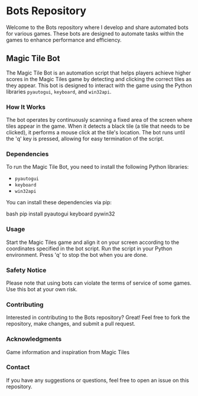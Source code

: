 # Bots Repository

Welcome to the Bots repository where I develop and share automated bots for various games. These bots are designed to automate tasks within the games to enhance performance and efficiency.

## Magic Tile Bot

The Magic Tile Bot is an automation script that helps players achieve higher scores in the Magic Tiles game by detecting and clicking the correct tiles as they appear. 
This bot is designed to interact with the game using the Python libraries `pyautogui`, `keyboard`, and `win32api`.

### How It Works

The bot operates by continuously scanning a fixed area of the screen where tiles appear in the game. When it detects a black tile (a tile that needs to be clicked), it performs a mouse click at the tile's location. 
The bot runs until the 'q' key is pressed, allowing for easy termination of the script.

### Dependencies

To run the Magic Tile Bot, you need to install the following Python libraries:

- `pyautogui`
- `keyboard`
- `win32api`

You can install these dependencies via pip:

bash
pip install pyautogui keyboard pywin32

### Usage

Start the Magic Tiles game and align it on your screen according to the coordinates specified in the bot script.
Run the script in your Python environment.
Press 'q' to stop the bot when you are done.

### Safety Notice

Please note that using bots can violate the terms of service of some games. Use this bot at your own risk.

### Contributing

Interested in contributing to the Bots repository? Great! Feel free to fork the repository, make changes, and submit a pull request.

### Acknowledgments

Game information and inspiration from Magic Tiles

### Contact

If you have any suggestions or questions, feel free to open an issue on this repository.

